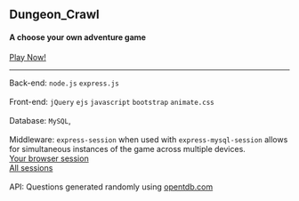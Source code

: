 ## Dungeon_Crawl
#### A choose your own adventure game
<a href="https://dungeon-crawl.herokuapp.com">Play Now!</a>
<hr>




Back-end: `node.js` `express.js`  <br><br>
Front-end: `jQuery` `ejs` `javascript` `bootstrap` `animate.css` <br><br>
Database: `MySQL`,<br><br>
Middleware: `express-session` when used with `express-mysql-session` allows for simultaneous instances of the game across multiple devices. <br>
<a href="https://dungeon-crawl.herokuapp.com/sessions/yours">Your browser session</a><br>
<a href="https://dungeon-crawl.herokuapp.com/sessions/all">All sessions</a><br><br>
API: Questions generated randomly using <a href="https://opentdb.com/">opentdb.com</a>

